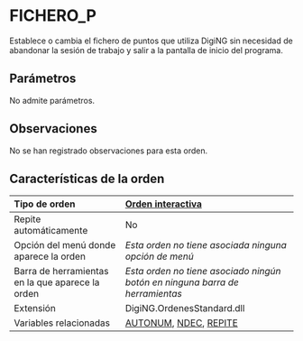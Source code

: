 # FICHERO\_P

Establece o cambia el fichero de puntos que utiliza DigiNG sin necesidad de abandonar la sesión de trabajo y salir a la pantalla de inicio del programa.

## Parámetros

No admite parámetros.

## Observaciones

No se han registrado observaciones para esta orden.

## Características de la orden

| Tipo de orden | [Orden interactiva](fichero-p.md) |
| :--- | :--- |
| Repite automáticamente | No |
| Opción del menú donde aparece la orden | _Esta orden no tiene asociada ninguna opción de menú_ |
| Barra de herramientas en la que aparece la orden | _Esta orden no tiene asociado ningún botón en ninguna barra de herramientas_ |
| Extensión | DigiNG.OrdenesStandard.dll |
| Variables relacionadas | [AUTONUM](/digi3d-net/referencia/digi3d.net/ventana-de-dibujo/ordenes/f/AUTONUM.html), [NDEC](/digi3d-net/referencia/digi3d.net/ventana-de-dibujo/ordenes/f/NDEC.html), [REPITE](/digi3d-net/referencia/digi3d.net/ventana-de-dibujo/ordenes/f/REPITE.html) |

